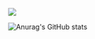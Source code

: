 <img src="https://img.shields.io/badge/react-20232a.svg?style=for-the-badge&logo=react&logoColor=61DAFB" />


![Anurag's GitHub stats](https://github-readme-stats.vercel.app/api?username=Evvvaaaaan&show_icons=true&theme=radical)
